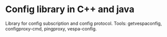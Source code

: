 <!-- Copyright Yahoo. Licensed under the terms of the Apache 2.0 license. See LICENSE in the project root. -->
<!-- Copyright Vespa.ai. Licensed under the terms of the Apache 2.0 license. See LICENSE in the project root. -->
# Config library in C++ and java

Library for config subscription and config protocol.
Tools: getvespaconfig, configproxy-cmd, pingproxy, vespa-config.

